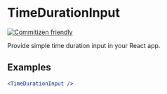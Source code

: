 # TimeDurationInput

[![Commitizen friendly](https://img.shields.io/badge/commitizen-friendly-brightgreen.svg)](http://commitizen.github.io/cz-cli/)

Provide simple time duration input in your React app.

## Examples

```jsx
<TimeDurationInput />
```
